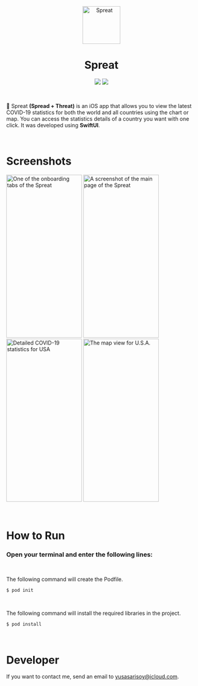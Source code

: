 <div align="center">
  <img width="100" height="100" alt="Spreat" src="https://i.ibb.co/SndPcRb/image.png">
  </br>
  <h1><b>Spreat</b></h1>
</div>

<div align="center">

![](https://img.shields.io/badge/Editor-Xcode-informational?style=flat&logo=Xcode&logoColor=white&color=32429C) ![](https://img.shields.io/badge/Code-SwiftUI-informational?style=flat&logo=Swift&logoColor=white&color=32429C)

</div>

</br>

🦠 Spreat **(Spread + Threat)** is an iOS app that allows you to view the latest COVID-19 statistics for both the world and all countries using the chart or map. You can access the statistics details of a country you want with one click. It was developed using **SwiftUI**.

</br>

# Screenshots

<a href="https://ibb.co/0jsDp9J"><img src="https://i.ibb.co/XZY2f5J/image-4.png" alt="One of the onboarding tabs of the Spreat" border="0" width="200" height="432"></a>
<a href="https://ibb.co/HCSnjXn"><img src="https://i.ibb.co/LrFn3vn/image.png" alt="A screenshot of the main page of the Spreat" border="0" width="200" height="432"></a>
<a href="https://ibb.co/tMRfGBD"><img src="https://i.ibb.co/fYJRgMH/image-2.png" alt="Detailed COVID-19 statistics for USA" border="0" width="200" height="432"></a>
<a href="https://ibb.co/gWCsQVJ"><img src="https://i.ibb.co/qgwbh5p/image-3.png" alt="The map view for U.S.A." border="0" width="200" height="432"></a>

</br>

# How to Run

### Open your terminal and enter the following lines:

</br>

The following command will create the Podfile.

``$ pod init``

</br>

The following command will install the required libraries in the project.

``$ pod install``

</br>

# <b>Developer</b>

If you want to contact me, send an email to yusasarisoy@icloud.com.
